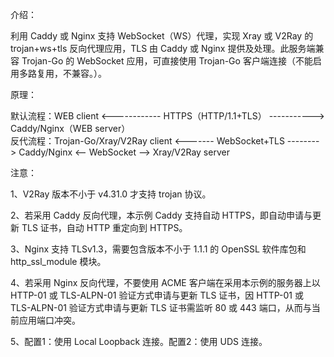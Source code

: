 介绍：

利用 Caddy 或 Nginx 支持 WebSocket（WS）代理，实现 Xray 或 V2Ray 的 trojan+ws+tls 反向代理应用，TLS 由 Caddy 或 Nginx 提供及处理。此服务端兼容 Trojan-Go 的 WebSocket 应用，可直接使用 Trojan-Go 客户端连接（不能启用多路复用，不兼容。）。

原理：

默认流程：WEB client <------------ HTTPS（HTTP/1.1+TLS） -----------> Caddy/Nginx（WEB server）  
反代流程：Trojan-Go/Xray/V2Ray client <------- WebSocket+TLS --------> Caddy/Nginx <-- WebSocket --> Xray/V2Ray server

注意：

1、V2Ray 版本不小于 v4.31.0 才支持 trojan 协议。

2、若采用 Caddy 反向代理，本示例 Caddy 支持自动 HTTPS，即自动申请与更新 TLS 证书，自动 HTTP 重定向到 HTTPS。

3、Nginx 支持 TLSv1.3，需要包含版本不小于 1.1.1 的 OpenSSL 软件库包和 http_ssl_module 模块。

4、若采用 Nginx 反向代理，不要使用 ACME 客户端在采用本示例的服务器上以 HTTP-01 或 TLS-ALPN-01 验证方式申请与更新 TLS 证书，因 HTTP-01 或 TLS-ALPN-01 验证方式申请与更新 TLS 证书需监听 80 或 443 端口，从而与当前应用端口冲突。

5、配置1：使用 Local Loopback 连接。配置2：使用 UDS 连接。
